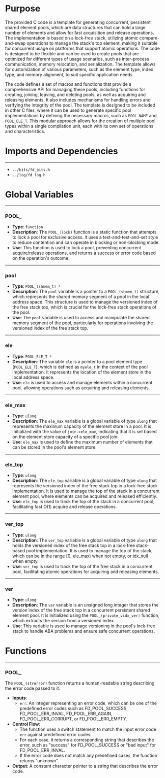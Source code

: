 # Purpose
The provided C code is a template for generating concurrent, persistent shared element pools, which are data structures that can hold a large number of elements and allow for fast acquisition and release operations. The implementation is based on a lock-free stack, utilizing atomic compare-and-swap operations to manage the stack's top element, making it suitable for concurrent usage on platforms that support atomic operations. The code is designed to be flexible and can be used to create pools that are optimized for different types of usage scenarios, such as inter-process communication, memory relocation, and serialization. The template allows for customization of various parameters, such as the element type, index type, and memory alignment, to suit specific application needs.

The code defines a set of macros and functions that provide a comprehensive API for managing these pools, including functions for creating, joining, leaving, and deleting pools, as well as acquiring and releasing elements. It also includes mechanisms for handling errors and verifying the integrity of the pool. The template is designed to be included in other C files, where it can be used to generate specific pool implementations by defining the necessary macros, such as `POOL_NAME` and `POOL_ELE_T`. This modular approach allows for the creation of multiple pool types within a single compilation unit, each with its own set of operations and characteristics.
# Imports and Dependencies

---
- `../bits/fd_bits.h`
- `../log/fd_log.h`


# Global Variables

---
### POOL\_
- **Type**: `function`
- **Description**: The `POOL_(lock)` function is a static function that attempts to lock a pool for exclusive access. It uses a test-and-test-and-set style to reduce contention and can operate in blocking or non-blocking mode.
- **Use**: This function is used to lock a pool, preventing concurrent acquire/release operations, and returns a success or error code based on the operation's outcome.


---
### pool
- **Type**: `POOL_(shmem_t) *`
- **Description**: The `pool` variable is a pointer to a `POOL_(shmem_t)` structure, which represents the shared memory segment of a pool in the local address space. This structure is used to manage the versioned index of the free stack top, which is crucial for the lock-free stack operations of the pool.
- **Use**: The `pool` variable is used to access and manipulate the shared memory segment of the pool, particularly for operations involving the versioned index of the free stack top.


---
### ele
- **Type**: `POOL_ELE_T *`
- **Description**: The variable `ele` is a pointer to a pool element type (`POOL_ELE_T`), which is defined as `myele_t` in the context of the pool implementation. It represents the location of the element store in the local address space.
- **Use**: `ele` is used to access and manage elements within a concurrent pool, allowing operations such as acquiring and releasing elements.


---
### ele\_max
- **Type**: `ulong`
- **Description**: The `ele_max` variable is a global variable of type `ulong` that represents the maximum capacity of the element store in a pool. It is initialized with the value of `join->ele_max`, indicating that it is set based on the element store capacity of a specific pool join.
- **Use**: `ele_max` is used to define the maximum number of elements that can be stored in the pool's element store.


---
### ele\_top
- **Type**: `ulong`
- **Description**: The `ele_top` variable is a global variable of type `ulong` that represents the versioned index of the free stack top in a lock-free stack implementation. It is used to manage the top of the stack in a concurrent element pool, where elements can be acquired and released efficiently.
- **Use**: `ele_top` is used to track the top of the stack in a concurrent pool, facilitating fast O(1) acquire and release operations.


---
### ver\_top
- **Type**: `ulong`
- **Description**: The `ver_top` variable is a global variable of type `ulong` that holds the versioned index of the free stack top in a lock-free stack-based pool implementation. It is used to manage the top of the stack, which can be in the range [0, ele_max) when not empty, or idx_null when empty.
- **Use**: `ver_top` is used to track the top of the free stack in a concurrent pool, facilitating atomic operations for acquiring and releasing elements.


---
### ver
- **Type**: `ulong`
- **Description**: The `ver` variable is an unsigned long integer that stores the version index of the free stack top in a concurrent persistent shared element pool. It is initialized using the `POOL_(private_vidx_ver)` function, which extracts the version from a versioned index.
- **Use**: This variable is used to manage versioning in the pool's lock-free stack to handle ABA problems and ensure safe concurrent operations.


# Functions

---
### POOL\_<!-- {{#callable:POOL_}} -->
The `POOL_(strerror)` function returns a human-readable string describing the error code passed to it.
- **Inputs**:
    - `err`: An integer representing an error code, which can be one of the predefined error codes such as FD_POOL_SUCCESS, FD_POOL_ERR_INVAL, FD_POOL_ERR_AGAIN, FD_POOL_ERR_CORRUPT, or FD_POOL_ERR_EMPTY.
- **Control Flow**:
    - The function uses a switch statement to match the input error code `err` against predefined error codes.
    - For each case, it returns a corresponding string that describes the error, such as "success" for FD_POOL_SUCCESS or "bad input" for FD_POOL_ERR_INVAL.
    - If the error code does not match any predefined cases, the function returns "unknown".
- **Output**: A constant character pointer to a string that describes the error code.


